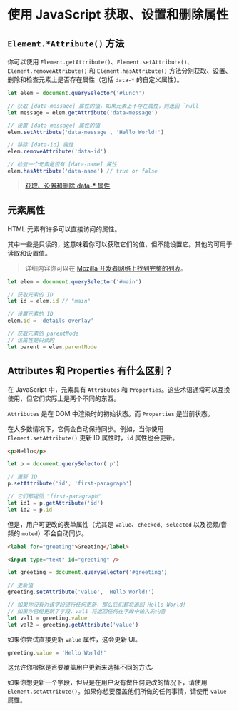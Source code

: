 # 使用 JavaScript 获取、设置和删除属性

## `Element.*Attribute()` 方法

你可以使用 `Element.getAttribute()`、`Element.setAttribute()`、`Element.removeAttribute()` 和 `Element.hasAttribute()` 方法分别获取、设置、删除和检查元素上是否存在属性（包括 `data-*` 的自定义属性）。

```js
let elem = document.querySelector('#lunch')

// 获取 [data-message] 属性的值，如果元素上不存在属性，则返回 `null`
let message = elem.getAttribute('data-message')

// 设置 [data-message] 属性的值
elem.setAttribute('data-message', 'Hello World!')

// 移除 [data-id] 属性
elem.removeAttribute('data-id')

// 检查一个元素是否有 [data-name] 属性
elem.hasAttribute('data-name') // true or false
```

> [获取、设置和删除 data-\* 属性](https://github.com/lio-zero/blog/blob/master/DOM/%E8%8E%B7%E5%8F%96%E3%80%81%E8%AE%BE%E7%BD%AE%E5%92%8C%E5%88%A0%E9%99%A4%20data-%20%E5%B1%9E%E6%80%A7.md)

## 元素属性

HTML 元素有许多可以直接访问的属性。

其中一些是只读的，这意味着你可以获取它们的值，但不能设置它。其他的可用于读取和设置值。

> 详细内容你可以在 [Mozilla 开发者网络上找到完整的列表](https://developer.mozilla.org/en-US/docs/Web/API/element)。

```js
let elem = document.querySelector('#main')

// 获取元素的 ID
let id = elem.id // "main"

// 设置元素的 ID
elem.id = 'details-overlay'

// 获取元素的 parentNode
// 该属性是只读的
let parent = elem.parentNode
```

## Attributes 和 Properties 有什么区别？

在 JavaScript 中，元素具有 `Attributes` 和 `Properties`。这些术语通常可以互换使用，但它们实际上是两个不同的东西。

`Attributes` 是在 DOM 中渲染时的初始状态。而 `Properties` 是当前状态。

在大多数情况下，它俩会自动保持同步。例如，当你使用 `Element.setAttribute()` 更新 ID 属性时，`id` 属性也会更新。

```html
<p>Hello</p>
```

```js
let p = document.querySelector('p')

// 更新 ID
p.setAttribute('id', 'first-paragraph')

// 它们都返回 "first-paragraph"
let id1 = p.getAttribute('id')
let id2 = p.id
```

但是，用户可更改的表单属性（尤其是 `value`、`checked`、`selected` 以及视频/音频的 `muted`）不会自动同步。

```html
<label for="greeting">Greeting</label>

<input type="text" id="greeting" />
```

```js
let greeting = document.querySelector('#greeting')

// 更新值
greeting.setAttribute('value', 'Hello World!')

// 如果你没有对该字段进行任何更新，那么它们都将返回 Hello World!
// 如果你已经更新了字段，val1 将返回任何在字段中输入的内容
let val1 = greeting.value
let val2 = greeting.getAttribute('value')
```

如果你尝试直接更新 `value` 属性，这会更新 UI。

```js
greeting.value = 'Hello World!'
```

这允许你根据是否要覆盖用户更新来选择不同的方法。

如果你想更新一个字段，但只是在用户没有做任何更改的情况下，请使用 `Element.setAttribute()`。如果你想要覆盖他们所做的任何事情，请使用 `value` 属性。
